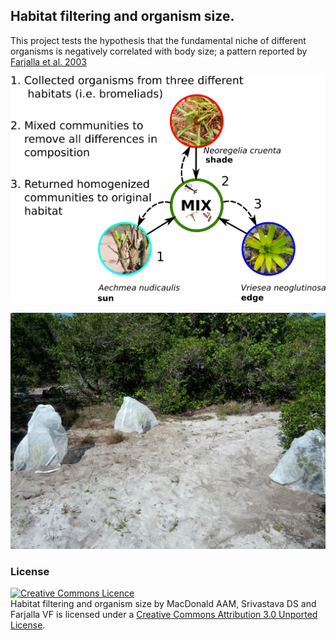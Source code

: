## Habitat filtering and organism size.

This project tests the hypothesis that the fundamental niche of different organisms is negatively correlated with body size; a pattern reported by [Farjalla et al. 2003](http://www.ncbi.nlm.nih.gov/pubmed/22919920)

![img](photos/design.png)

![img](photos/oneblock.jpg)

### License

<a rel="license" href="http://creativecommons.org/licenses/by/3.0/deed.en_GB"><img alt="Creative Commons Licence" style="border-width:0" src="http://i.creativecommons.org/l/by/3.0/88x31.png" /></a><br /><span xmlns:dct="http://purl.org/dc/terms/" property="dct:title">Habitat filtering and organism size</span> by <span xmlns:cc="http://creativecommons.org/ns#" property="cc:attributionName">MacDonald AAM, Srivastava DS and Farjalla VF</span> is licensed under a <a rel="license" href="http://creativecommons.org/licenses/by/3.0/deed.en_GB">Creative Commons Attribution 3.0 Unported License</a>.